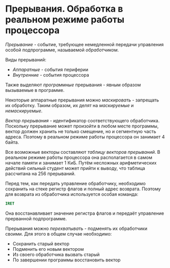 # Прерывания. Обработка в реальном режиме работы процессора

_Прерывание_ - событие, требующее немедленной передачи управления особой
подпрограмме, называемой _обработчиком_.

Виды прерываний:

- _Аппаратные_ - события периферии
- _Внутренние_ - события процессора

Также выделяют _программные_ прерывания - явным образом вызываемые в
программе.

Некоторые аппаратные прерывания можно _маскировать_ - запрещать их обработку.
Таким образом, их делят на _маскируемые_ и _немаскируемые_.

_Вектор прерывания_ - идентификатор соответствующего обработчика. Поскольку
прерывание может произойти в любом месте программы, вектор должен хранить не
только смещение, но и сегментную часть адреса. Поэтому в реальном режиме
работы процессора он занимает 4 байта.

Все возможные векторы составляют _таблицу векторов прерываний_. В реальном
режиме работы процессора она располагается в самом начале памяти и занимает
1 КиБ. Путём несложных арифметических действий сильный студент может прийти
к выводу, что таблица рассчитана на 256 прерываний.

Перед тем, как передать управление обработчику, необходимо сохранить на стеке
регистр флагов и полный адрес возврата. Поэтому для возврата из обработчика
используется особая команда:

```asm
IRET
```

Она восстанавливает значение регистра флагов и передаёт управление прерванной
подпрограмме.

Прерывания можно _перехватывать_ - подменять их обработчики своими. Для этого
в общем случае необходимо:

- Сохранить старый вектор
- Подменить его новым вектором
- Из своего обработчика вызвать старый
- По завершении программы восстановить вектор
